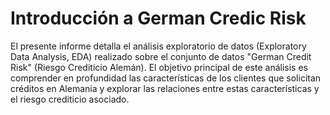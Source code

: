 # **Introducción a German Credic Risk** 

El presente informe detalla el análisis exploratorio de datos (Exploratory Data Analysis, EDA) realizado sobre el conjunto de datos "German Credit Risk" (Riesgo Crediticio Alemán). El objetivo principal de este análisis es comprender en profundidad las características de los clientes que solicitan créditos en Alemania y explorar las relaciones entre estas características y el riesgo crediticio asociado.
